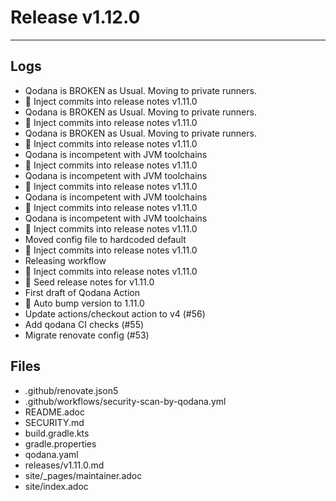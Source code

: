 # Release v1.12.0

---
## Logs

- Qodana is BROKEN as Usual. Moving to private runners.
- 📝 Inject commits into release notes v1.11.0
- Qodana is BROKEN as Usual. Moving to private runners.
- 📝 Inject commits into release notes v1.11.0
- Qodana is BROKEN as Usual. Moving to private runners.
- 📝 Inject commits into release notes v1.11.0
- Qodana is incompetent with JVM toolchains
- 📝 Inject commits into release notes v1.11.0
- Qodana is incompetent with JVM toolchains
- 📝 Inject commits into release notes v1.11.0
- Qodana is incompetent with JVM toolchains
- 📝 Inject commits into release notes v1.11.0
- Qodana is incompetent with JVM toolchains
- 📝 Inject commits into release notes v1.11.0
- Moved config file to hardcoded default
- 📝 Inject commits into release notes v1.11.0
- Releasing workflow
- 📝 Inject commits into release notes v1.11.0
- 📝 Seed release notes for v1.11.0
- First draft of Qodana Action
- 🔼 Auto bump version to 1.11.0
- Update actions/checkout action to v4 (#56)
- Add qodana CI checks (#55)
- Migrate renovate config (#53)

## Files

- .github/renovate.json5
- .github/workflows/security-scan-by-qodana.yml
- README.adoc
- SECURITY.md
- build.gradle.kts
- gradle.properties
- qodana.yaml
- releases/v1.11.0.md
- site/_pages/maintainer.adoc
- site/index.adoc
